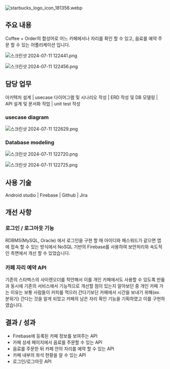 ![starbucks_logo_icon_181356.webp](https://prod-files-secure.s3.us-west-2.amazonaws.com/cf8fc2f2-8a83-409e-a156-5a8a2b80c01e/03429a33-a0e7-449c-aa08-986f662c8e00/starbucks_logo_icon_181356.webp)

## **주요 내용**

Coffee + Order의 합성어로 어느 카페에서나 자리를 확인 할 수 있고,  음료를 예약 주문 할 수 있는 어플리케이션 입니다.

![스크린샷 2024-07-11 122441.png](https://prod-files-secure.s3.us-west-2.amazonaws.com/cf8fc2f2-8a83-409e-a156-5a8a2b80c01e/3480e4ef-7743-49d1-a250-e189c22643cb/%EC%8A%A4%ED%81%AC%EB%A6%B0%EC%83%B7_2024-07-11_122441.png)

![스크린샷 2024-07-11 122456.png](https://prod-files-secure.s3.us-west-2.amazonaws.com/cf8fc2f2-8a83-409e-a156-5a8a2b80c01e/22a71ce0-05ee-429c-928f-d416e1525a94/%EC%8A%A4%ED%81%AC%EB%A6%B0%EC%83%B7_2024-07-11_122456.png)

## **담당 업무**

아키텍처 설계 | usecase 다이어그램 및 시나리오 작성 | ERD 작성 및 DB 모델링 | API 설계 및 문서화 작업 | unit test 작성

### usecase diagram

![스크린샷 2024-07-11 122629.png](https://prod-files-secure.s3.us-west-2.amazonaws.com/cf8fc2f2-8a83-409e-a156-5a8a2b80c01e/586e095c-5455-43a6-8a10-a9fbc96e30aa/%EC%8A%A4%ED%81%AC%EB%A6%B0%EC%83%B7_2024-07-11_122629.png)

### Database modeling

![스크린샷 2024-07-11 122720.png](https://prod-files-secure.s3.us-west-2.amazonaws.com/cf8fc2f2-8a83-409e-a156-5a8a2b80c01e/08385b7f-d9e0-4572-97e3-c9cc60537361/%EC%8A%A4%ED%81%AC%EB%A6%B0%EC%83%B7_2024-07-11_122720.png)

![스크린샷 2024-07-11 122725.png](https://prod-files-secure.s3.us-west-2.amazonaws.com/cf8fc2f2-8a83-409e-a156-5a8a2b80c01e/b16c3b11-aa33-452c-a7a8-b6560fe2339d/%EC%8A%A4%ED%81%AC%EB%A6%B0%EC%83%B7_2024-07-11_122725.png)

## **사용 기술**

 Android studio | Firebase | Github | Jira

## 개선 사항

### 로그인 / 로그아웃 기능

RDBMS(MySQL, Oracle) 에서 로그인을 구현 할 때 아이디와 패스워드가 같으면 앱에 접속 할 수 있는 방식에서 NoSQL 기반의 Firebase를 사용하여 보안처리와 속도적인 측면에서 개선 할 수 있었습니다.

### 카페 자리 예약 API

기존의 스타벅스의 사이렌오더를 착안해서 이를 개인 카페에서도 사용할 수 있도록 만듦과 동시에 기존의 서비스에서 기능적으로 개선할 점이 있는지 알아보던 중 개인 카페 가는 이유는 보통 사람들이 커피를 먹으러 간다기보단 카페에서 시간을 보내기 위해(ex. 분위기) 간다는 것을 알게 되었고 카페의 남은 자리 확인 기능을 기획하였고 이를 구현하였습니다.

## **결과 / 성과**

- Firebase에 등록된 카페 정보를 보여주는 API
- 카페 상세 페이지에서 음료를 주문할 수 있는 API
- 음료를 주문한 뒤 카페 안의 자리를 예약 할 수 있는 API
- 카페 내부의 좌석 현황을 알 수 있는 API
- 로그인/로그아웃 API

